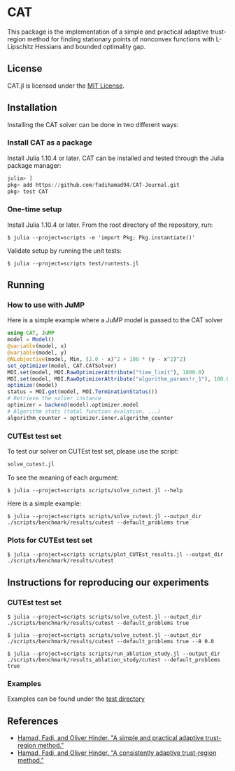 # CAT
This package is the implementation of a simple and practical adaptive trust-region method for finding stationary points of nonconvex functions with L-Lipschitz Hessians and bounded optimality gap.

## License
CAT.jl is licensed under the [MIT License](https://github.com/fadihamad94/CAT-Journal/blob/master/LICENSE).

## Installation
Installing the CAT solver can be done in two different ways:

### Install CAT as a package
Install Julia 1.10.4 or later. CAT can be installed and tested through the Julia package manager:

```julia
julia> ]
pkg> add https://github.com/fadihamad94/CAT-Journal.git
pkg> test CAT
```

### One-time setup
Install Julia 1.10.4 or later. From the root directory of the repository, run:

```console
$ julia --project=scripts -e 'import Pkg; Pkg.instantiate()'
```

Validate setup by running the unit tests:

```console
$ julia --project=scripts test/runtests.jl
```

## Running

### How to use with JuMP
Here is a simple example where a JuMP model is passed to the CAT solver
```julia
using CAT, JuMP
model = Model()
@variable(model, x)
@variable(model, y)
@NLobjective(model, Min, (2.0 - x)^2 + 100 * (y - x^2)^2)
set_optimizer(model, CAT.CATSolver)
MOI.set(model, MOI.RawOptimizerAttribute("time_limit"), 1800.0)
MOI.set(model, MOI.RawOptimizerAttribute("algorithm_params!r_1"), 100.0)
optimize!(model)
status = MOI.get(model, MOI.TerminationStatus())
# Retrieve the solver instance
optimizer = backend(model).optimizer.model
# Algorithm stats (total function evalation, ...)
algorithm_counter = optimizer.inner.algorithm_counter
```

### CUTEst test set
To test our solver on CUTEst test set, please use the script:

```julia
solve_cutest.jl
```

To see the meaning of each argument:

```shell
$ julia --project=scripts scripts/solve_cutest.jl --help
```

Here is a simple example:

```shell
$ julia --project=scripts scripts/solve_cutest.jl --output_dir ./scripts/benchmark/results/cutest --default_problems true
```

### Plots for CUTEst test set
```shell
$ julia --project=scripts scripts/plot_CUTEst_results.jl --output_dir ./scripts/benchmark/results/cutest
```

## Instructions for reproducing our experiments

### CUTEst test set

```shell
$ julia --project=scripts scripts/solve_cutest.jl --output_dir ./scripts/benchmark/results/cutest --default_problems true
```

```shell
$ julia --project=scripts scripts/solve_cutest.jl --output_dir ./scripts/benchmark/results/cutest --default_problems true --θ 0.0
```

```shell
$ julia --project=scripts scripts/run_ablation_study.jl --output_dir ./scripts/benchmark/results_ablation_study/cutest --default_problems true
```

### Examples
Examples can be found under the [test directory](https://github.com/fadihamad94/CAT-Journal/tree/master/test)

## References
* [Hamad, Fadi, and Oliver Hinder. "A simple and practical adaptive trust-region method."](https://arxiv.org/submit/6018980/view)
* [Hamad, Fadi, and Oliver Hinder. "A consistently adaptive trust-region method."](https://proceedings.neurips.cc/paper_files/paper/2022/hash/2c19666cbb2c14d45d39e2dcf6ab0b99-Abstract-Conference.html)
